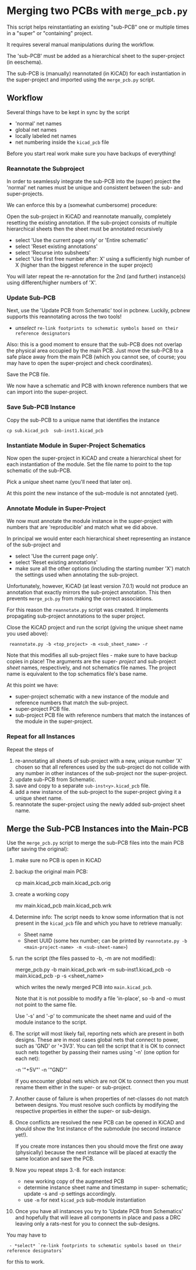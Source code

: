 # Merging two PCBs with `merge_pcb.py`

This script helps reinstantiating an existing "sub-PCB"
one or multiple times in a "super" or "containing" project.

It requires several manual manipulations during the
workflow.

The 'sub-PCB' must be added as a hierarchical sheet to the
super-project (in eeschema).

The sub-PCB is (manually) reannotated (in KiCAD) for each 
instantiation in the super-project and imported using the
`merge_pcb.py` script.

## Workflow

Several things have to be kept in sync by the script
 - 'normal' net names
 - global net names
 - locally labeled net names
 - net numbering inside the `kicad_pcb` file

Before you start real work make sure you have backups of
everything!

### Reannotate the Subproject

In order to seamlessly integrate the sub-PCB into the (super)
project the 'normal' net names must be unique and consistent
between the sub- and super-projects.

We can enforce this by a (somewhat cumbersome) procedure:

Open the sub-project in KiCAD and reannotate manually, 
completely resetting the existing annotation. If the
sub-project consists of multiple hierarchical sheets then
the sheet must be annotated recursively

 - select 'Use the current page only' or 'Entire schematic'
 - select 'Reset existing annotations'
 - select 'Recurse into subsheets'
 - select 'Use first free number after: X' using a sufficiently high
   number of X (higher than the biggest reference in the super project)

You will later repeat the re-annotation for the 2nd (and further)
instance(s) using different/higher numbers of 'X'.

### Update Sub-PCB

Next, use the 'Update PCB from Schematic' tool in pcbnew. Luckily,
pcbnew supports this reannotating across the two tools!

 - *unselect* `re-link footprints to schematic symbols based on their reference designators`

Also: this is a good moment to ensure that the sub-PCB does not
overlap the physical area occupied by the main PCB. Just move
the sub-PCB to a safe place away from the main PCB (which you
cannot see, of course; you may have to open the super-project
and check coordinates).

Save the PCB file.

We now have a schematic and PCB with known reference numbers that we
can import into the super-project.

### Save Sub-PCB Instance

Copy the sub-PCB to a unique name that identifies the instance

    cp sub.kicad_pcb  sub-inst1.kicad_pcb

### Instantiate Module in Super-Project Schematics

Now open the super-project in KiCAD and create a hierarchical
sheet for each instantiation of the module. Set the file name
to point to the top schematic of the sub-PCB.

Pick a *unique* sheet name (you'll need that later on).

At this point the new instance of the sub-module is not
annotated (yet).

### Annotate Module in Super-Project

We now must annotate the module instance in the super-project
with numbers that are 'reproducible' and match what we did above.

In principal we would enter each hierarchical sheet representing
an instance of the sub-project and

 - select 'Use the current page only'.
 - select 'Reset existing annotations'
 - make sure all the other options (including the starting number 'X')
   match the settings used when annotating the sub-project.   

Unfortunately, however, KiCAD (at least version 7.0.1) would not
produce an annotation that exactly mirrors the sub-project
annotation. This then prevents `merge_pcb.py` from making the
correct associations.

For this reason the `reannotate.py` script was created. It implements
propagating sub-project annotations to the super project.

Close the KiCAD project and run the script (giving the unique
sheet name you used above):

     reannotate.py -b <top_project> -m <sub_sheet_name> -r

Note that this modifies all sub-project files - make sure to
have backup copies in place! The arguments are the super- *project*
and sub-project *sheet* names, respectively, and not schematics file
names. The project name is equivalent to the top schematics file's base name.

At this point we have:

 - super-project schematic with a new instance of the module and 
   reference numbers that match the sub-project.
 - super-project PCB file.
 - sub-project PCB file with reference numbers that match the
   instances of the module in the super-project.

### Repeat for all Instances

Repeat the steps of
  1. re-annotating all sheets of sub-project with a new, unique number 'X'
     chosen so that all references used by the sub-project do not collide
     with any number in other instances of the sub-project nor the super-project.
  2. update sub-PCB from Schematic.
  3. save and copy to a separate `sub-inst<y>.kicad_pcb` file.
  4. add a new instance of the sub-project to the super-project giving it
     a unique sheet name.
  5. reannotate the super-project using the newly added sub-project sheet name.

## Merge the Sub-PCB Instances into the Main-PCB

Use the `merge_pcb.py` script to merge the sub-PCB files
into the main PCB (after saving the original):

1. make sure no PCB is open in KiCAD

2. backup the original main PCB:

     cp main.kicad_pcb main.kicad_pcb.orig

3. create a working copy

     mv main.kicad_pcb main.kicad_pcb.wrk

4. Determine info: The script needs to know some information
   that is not present in the `kicad_pcb` file and which you
   have to retrieve manually:

     - Sheet name
     - Sheet UUID (some hex number; can be printed by `reannotate.py -b <main-project-name> -m <sub-sheet-name>`)

5. run the script (the files passed to -b, -m are not
   modified):

     merge_pcb.py -b main.kicad_pcb.wrk -m sub-inst1.kicad_pcb -o main.kicad_pcb -p <uuid> -s <sheet_name>

   which writes the newly merged PCB into `main.kicad_pcb`.

   Note that it is not possible to modify a file 'in-place', so
   -b and -o must not point to the same file.

   Use '-s' and '-p' to communicate the sheet name and uuid
   of the module instance to the script.

6. The script will most likely fail, reporting nets which are present
   in both designs. These are in most cases global nets that connect
   to power, such as 'GND' or '+3V3'.
   You can tell the script that it is OK to connect such nets together
   by passing their names using '-n' (one option for each net):

      -n '"+5V"' -n '"GND"'

   If you encounter global nets which are not OK to connect then
   you must rename them either in the super- or sub-project.

7. Another cause of failure is when properties of net-classes
   do not match between designs. You must resolve such conflicts
   by modifying the respective properties in either the super-
   or sub-design.

8. Once conflicts are resolved the new PCB can be opened in
   KiCAD and should show the 1rst instance of the submodule
   (no second instance yet!).

   If you create more instances then you should move the first
   one away (physically) because the next instance will be placed
   at exactly the same location and save the PCB.

9. Now you repeat steps 3.-8. for each instance:

    - new working copy of the augmented PCB
    - determine instance sheet name and timestamp in super-
      schematic; update -s and -p settings accordingly.
    - use `-m` for next `kicad_pcb` sub-module instantiation

10. Once you have all instances you try to 'Update PCB from Schematics'
   and hopefully that will leave all components in place and pass
   a DRC leaving only a rats-nest for you to connect the sub-designs.

   You may have to

     - *select* `re-link footprints to schematic symbols based on their reference designators`

   for this to work.
